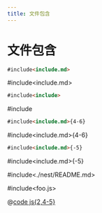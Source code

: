 ```yaml
---
title: 文件包含
---
```

# 文件包含
```md
#include<include.md>
```
#include<include.md>

```md
#include<include>
```

#include<include>

```md
#include<include.md>{4-6}
```
#include<include.md>{4-6}

```md
#include<include.md>{-5}
```
#include<include.md>{-5}


#include<./nest/README.md>


#include<foo.js>

@[code js{2,4-5}](./foo.js)
